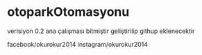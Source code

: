 # otoparkOtomasyonu
verisiyon 0.2
ana çalışması bitmiştir
geliştirilip githup eklenecektir

facebook/okurokur2014
instagram/okurokur2014
